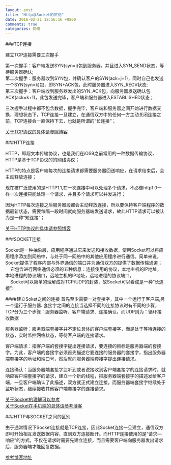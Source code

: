 ```yaml
---
layout: post
title: "Http与Socket的区别"
date: 2016-02-21 18:56:16 +0800
comments: true
categories: 网络
---
```


###TCP连接

建立TCP连接需要三次握手  

第一次握手：客户端发送SYN(syn=j)包到服务器，并且进入SYN_SEND状态，等待服务器确认;  
第二次握手：服务器收到SYN包，并确认客户的SYN(ack=j+1)，同时自己也发送一个SYN(syn=k)包，即SYN+ACK包，此时服务器进入SYN_RECV状态;  
第三次握手：客户端收到服务器发出的SYN_ACK包，向服务器发送确认包ACK(ack=k+1)，此包发送完毕，客户端和服务器进入ESTABLISHED状态；  

三次握手过程中都不包含数据，握手完毕，客户端和服务器之间开始进行数据交换，理想状态下，TCP连接一旦建立，在通信双方中的任何一方主动关闭连接之前，TCP连接会一直保持下去，也就是所谓的“长连接”；

[关于TCP协议的具体请参照博客](http://blog.163.com/hlz_2599/blog/static/142378474201151943414397/)

###HTTP连接

HTTP，即超文本传输协议，也是我们在iOS9之前常用的一种数据传输协议，HTTP是基于TCP协议的的网络协议；

HTTP的特点是客户端每次的连接请求都需要服务器回送响应，在请求结束后，会主动释放连接；

现在被广泛使用的是HTTP1.1,在一次连接中可以处理多个请求，不必像http1.0一样一次连接只能处理一个请求，并且多个请求可以并发进行；

因为HTTP每次连接之后服务器段都会主动释放连接，所以要保持客户端程序的数据最新状态，需要每隔一段时间就向服务器端发送请求，故此HTTP请求可以被认为是一种“短连接”；

[关于HTTP协议的具体请参照博客](http://www.cnblogs.com/li0803/archive/2008/11/03/1324746.html)

###SOCKET连接

Socket是一种抽象层，应用程序通过它来发送和接收数据，使用Socket可以将应用程序添加到网络中，与处于同一网络中的其他应用程序进行通信。简单来说，Socket提供了程序内部与外界通信的端口并为通信双方的提供了数据传输通道；  
&nbsp;&nbsp;&nbsp;&nbsp;它包含进行网络通信必须的五种信息：连接使用的协议，本地主机的IP地址，本地进程的协议端口，远地主机的IP地址，远地进程的协议端口。  
&nbsp;&nbsp;&nbsp;&nbsp;Socket可以简单的理解成对TCP/UDP的封装，故Socket可以看成是一种“长连接”;

####建立Soket之间的连接
首先至少需要一对套接字，其中一个运行于客户端,另一个运行于服务器.
套接字之间的连接当选择不同的连接协议时有不同的步骤，TCP分为三个步骤：服务器监听、客户端请求、连接确认，而UDP则为：循环接收数据

服务器监听：服务器端套接字并不定位具体的客户端套接字，而是处于等待连接的状态，实时监控网络状态，等待客户端的连接请求。

客户端请求：指客户端的套接字提出连接请求，要连接的目标是服务器端的套接字。为此，客户端的套接字必须首先描述它要连接的服务器的套接字，指出服务器端套接字的地址和端口号，然后就向服务器端套接字提出连接请求。 

连接确认：当服务器端套接字监听到或者说接收到客户端套接字的连接请求时，就响应客户端套接字的请求，建立一个新的线程，把服务器端套接字的描述发给客户端，一旦客户端确认了此描述，双方就正式建立连接。而服务器端套接字继续处于监听状态，继续接收其他客户端套接字的连接请求。

[关于Socket的理解可以参考](http://www.cnblogs.com/dolphinX/p/3460545.html)  
[关于Socket在手机端的具体请参考博客](http://blog.csdn.net/mad1989/article/details/9147661)

###HTTP与SOCKET之间的区别

由于通常情况下Socket连接就是TCP连接，因此Socket连接一旦建立，通信双方即可开始相互发送数据内容，直到双方连接断开。而HTTP连接使用的是“请求—响应”的方式，不仅在请求时需要先建立连接，而且需要客户端向服务器发出请求后，服务器端才能回复数据。

[参考博客地址](http://blog.csdn.net/zeng622peng/article/details/5546384)


